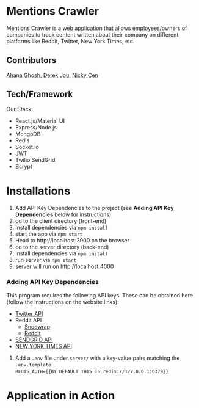 # Mentions Crawler

Mentions Crawler is a web application that allows employees/owners of companies to track content written about their company on different platforms like Reddit, Twitter, New York Times, etc.

## Contributors

[Ahana Ghosh](https://github.com/ahana15), [Derek Jou](https://github.com/derekjou), [Nicky Cen](https://github.com/ncen5293)

## Tech/Framework

Our Stack:

- React.js/Material UI
- Express/Node.js
- MongoDB
- Redis
- Socket.io
- JWT
- Twilio SendGrid
- Bcrypt

# Installations

1. Add API Key Dependencies to the project (see **Adding API Key Dependencies** below for instructions)
2. cd to the client directory (front-end)
3. Install dependencies via `npm install`
4. start the app via `npm start`
5. Head to http://localhost:3000 on the browser
6. cd to the server directory (back-end)
7. Install dependencies via `npm install`
8. run server via `npm start`
9. server will run on http://localhost:4000

### Adding API Key Dependencies

This program requires the following API keys.
These can be obtained here (follow the instructions on the website links):

- [Twitter API](https://developer.twitter.com/en/docs/basics/authentication/guides/access-tokens)
- Reddit API
  - [Snoowrap](https://not-an-aardvark.github.io/reddit-oauth-helper/)
  - [Reddit](https://www.reddit.com/prefs/apps/)
- [SENDGRID API](https://sendgrid.com/)
- [NEW YORK TIMES API](https://developer.nytimes.com/apis)

1. Add a `.env` file under `server/` with a key-value pairs matching the `.env.template`
   <br>
   `REDIS_AUTH={{BY DEFAULT THIS IS redis://127.0.0.1:6379}}`
   <br>

# Application in Action
